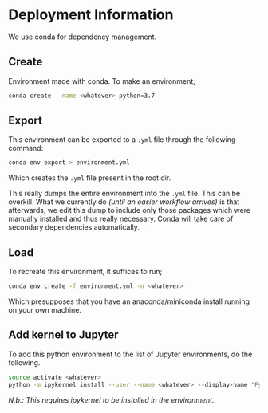 # Deployment Information

We use conda for dependency management.

## Create

Environment made with conda. To make an environment;

```bash
conda create --name <whatever> python=3.7
```

## Export
This environment can be exported to a `.yml` file through the following command:

```bash
conda env export > environment.yml
```

Which creates the `.yml` file present in the root dir.

This really dumps the entire environment into the `.yml` file. This can be overkill. What we currently do _(until an easier workflow arrives)_ is that afterwards, we edit this dump to include only those packages which were manually installed and thus really necessary. Conda will take care of secondary dependencies automatically.


## Load
To recreate this environment, it suffices to run;

```bash
conda env create -f environment.yml -n <whatever>
```

Which presupposes that you have an anaconda/miniconda install running on your own machine.

## Add kernel to Jupyter

To add this python environment to the list of Jupyter environments, do the following. 
```bash
source activate <whatever>
python -m ipykernel install --user --name <whatever> --display-name "Py-<whatever>"
```

_N.b.: This requires ipykernel to be installed in the environment._

